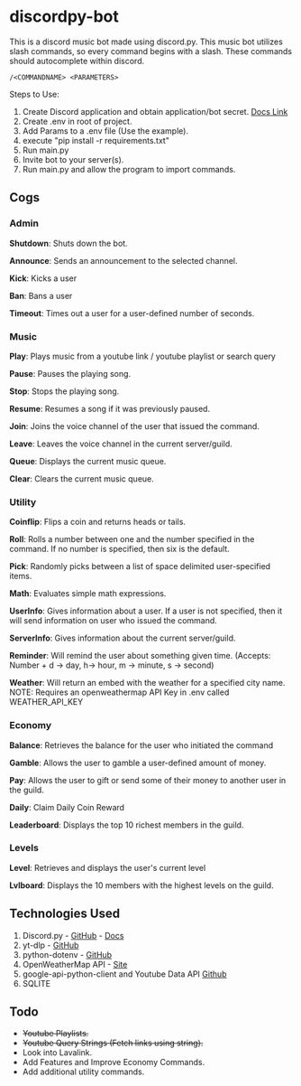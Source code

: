# discordpy-bot

This is a discord music bot made using discord.py. This music bot utilizes slash commands, so every command begins with a slash. These commands should autocomplete within discord.

```
/<COMMANDNAME> <PARAMETERS>
```

Steps to Use:

1. Create Discord application and obtain application/bot secret. [Docs Link](https://discordpy.readthedocs.io/en/stable/discord.html)
2. Create .env in root of project.
3. Add Params to a .env file (Use the example).
4. execute "pip install -r requirements.txt"
5. Run main.py
6. Invite bot to your server(s).
7. Run main.py and allow the program to import commands.

## Cogs

### Admin

**Shutdown**: Shuts down the bot.

**Announce**: Sends an announcement to the selected channel.

**Kick**: Kicks a user

**Ban**: Bans a user

**Timeout**: Times out a user for a user-defined number of seconds.

### Music

**Play**: Plays music from a youtube link / youtube playlist or search query

**Pause**: Pauses the playing song.

**Stop**: Stops the playing song.

**Resume**: Resumes a song if it was previously paused.

**Join**: Joins the voice channel of the user that issued the command.

**Leave**: Leaves the voice channel in the current server/guild.

**Queue**: Displays the current music queue.

**Clear**: Clears the current music queue.

### Utility

**Coinflip**: Flips a coin and returns heads or tails.

**Roll**: Rolls a number between one and the number specified in the command. If no number is specified, then six is the default.

**Pick**: Randomly picks between a list of space delimited user-specified items.

**Math**: Evaluates simple math expressions.

**UserInfo**: Gives information about a user. If a user is not specified, then it will send information on user who issued the command.

**ServerInfo**: Gives information about the current server/guild.

**Reminder**: Will remind the user about something given time. (Accepts: Number + d -> day, h-> hour, m -> minute, s -> second)

**Weather**: Will return an embed with the weather for a specified city name.
NOTE: Requires an openweathermap API Key in .env called WEATHER_API_KEY

### Economy

**Balance**: Retrieves the balance for the user who initiated the command

**Gamble**: Allows the user to gamble a user-defined amount of money.

**Pay**: Allows the user to gift or send some of their money to another user in the guild.

**Daily**: Claim Daily Coin Reward

**Leaderboard**: Displays the top 10 richest members in the guild.

### Levels

**Level**: Retrieves and displays the user's current level

**Lvlboard**: Displays the 10 members with the highest levels on the guild.

## Technologies Used

1. Discord.py - [GitHub](https://github.com/Rapptz/discord.py) - [Docs](https://discordpy.readthedocs.io/)
2. yt-dlp - [GitHub](https://github.com/yt-dlp/yt-dlp)
3. python-dotenv - [GitHub](https://github.com/yt-dlp/yt-dlp)
4. OpenWeatherMap API - [Site](https://openweathermap.org/api)
5. google-api-python-client and Youtube Data API [Github](https://github.com/googleapis/google-api-python-client)
6. SQLITE

## Todo

- ~~Youtube Playlists.~~
- ~~Youtube Query Strings (Fetch links using string).~~
- Look into Lavalink.
- Add Features and Improve Economy Commands.
- Add additional utility commands.
